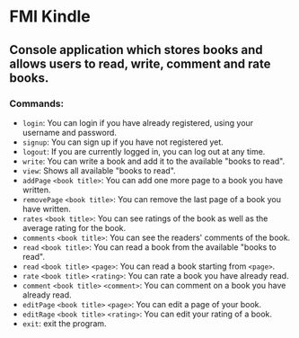 # FMI Kindle

## Console application which stores books and allows users to read, write, comment and rate books.

### Commands:

- `login`: You can login if you have already registered, using your username and password.
- `signup`: You can sign up if you have not registered yet.
- `logout`: If you are currently logged in, you can log out at any time.
- `write`: You can write a book and add it to the available "books to read".
- `view`: Shows all available "books to read".
- `addPage` `<book title>`:  You can add one more page to a book you have written.
- `removePage` `<book title>`: You can remove the last page of a book you have written.
- `rates` `<book title>`: You can see ratings of the book as well as the average rating for the book.
- `comments` `<book title>`: You can see the readers' comments of the book.
- `read` `<book title>`:  You can read a book from the available "books to read".
- `read` `<book title>` `<page>`: You can read a book starting from `<page>`.
- `rate` `<book title>` `<rating>`: You can rate a book you have already read.
- `comment` `<book title>` `<comment>`: You can comment on a book you have already read.
- `editPage` `<book title>` `<page>`: You can edit a page of your book.
- `editRage` `<book title>` `<rating>`: You can edit your rating of a book.
- `exit`: exit the program.
